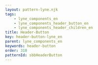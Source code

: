 ```yaml
---
layout: pattern-lyne.njk
tags: 
    - lyne_components_en
    - lyne_components_header_button_en
    - lyne_components_header_children_en
title: Header-Button
key: header-button-lyne_en
parent: lyne_components_en
keywords: header-button
order: 310
patternId: sbbHeaderButton
---
```

